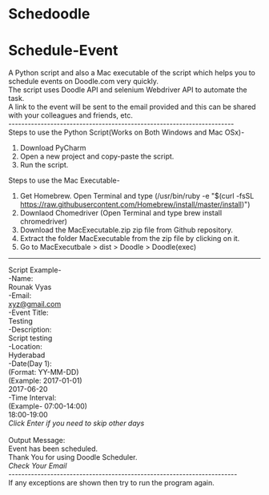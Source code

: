# Schedoodle
# Schedule-Event<br />
A Python script and also a Mac executable of the script which helps you to schedule events on Doodle.com very quickly.<br />
The script uses Doodle API and selenium Webdriver API to automate the task.<br />
A link to the event will be sent to the email provided and this can be shared with your colleagues and friends, etc.<br />
----------------------------------------------------------------------<br />
Steps to use the Python Script(Works on Both Windows and Mac OSx)-
1. Download PyCharm
2. Open a new project and copy-paste the script.
3. Run the script.

Steps to use the Mac Executable-
1. Get Homebrew. Open Terminal and type (/usr/bin/ruby -e "$(curl -fsSL https://raw.githubusercontent.com/Homebrew/install/master/install)")
2. Downlaod Chomedriver (Open Terminal and type brew install chromedriver)
3. Download the MacExecutable.zip zip file from Github repository.
4. Extract the folder MacExecutable from the zip file by clicking on it.
5. Go to MacExecutbale > dist > Doodle > Doodle(exec)
----------------------------------------------------------------------
Script Example- <br />
-Name:<br />
Rounak Vyas<br />
-Email:<br />
xyz@gmail.com<br />
-Event Title:<br />
Testing<br />
-Description:<br />
Script testing<br />
-Location:<br />
Hyderabad<br />
-Date(Day 1):<br />
(Format: YY-MM-DD)<br />
(Example: 2017-01-01)<br />
2017-06-20<br />
-Time Interval:<br />
(Example- 07:00-14:00)<br />
18:00-19:00<br />
*Click Enter if you need to skip other days*<br />
<br />
Output Message:<br />
Event has been scheduled.<br />
Thank You for using Doodle Scheduler.<br />
*Check Your Email*<br />
-----------------------------------------------------------------------<br />
If any exceptions are shown then try to run the program again.
